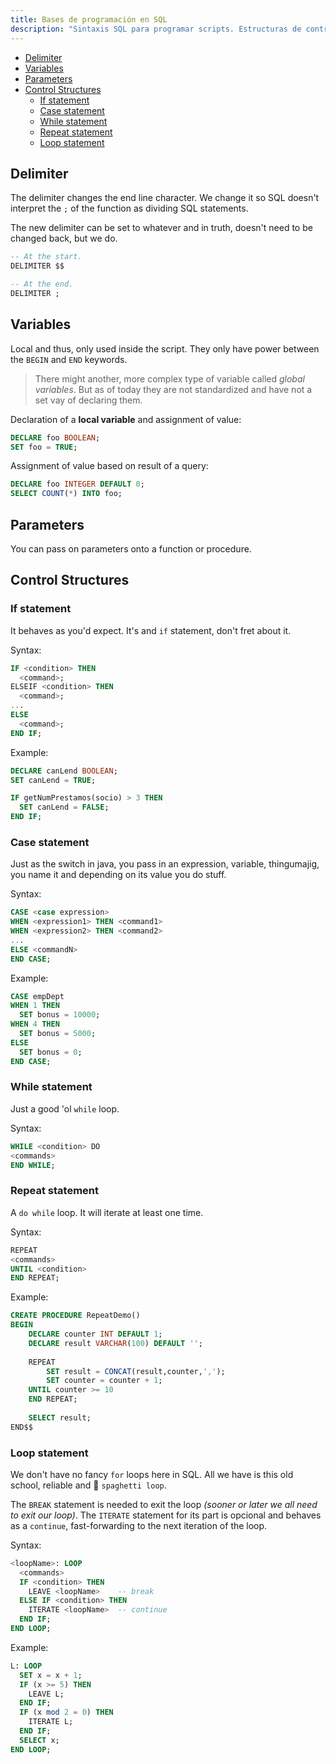 ```yaml
---
title: Bases de programación en SQL
description: "Sintaxis SQL para programar scripts. Estructuras de control, declaración de variables y todo ese rollo 🐟"
---
```


- [Delimiter](#delimiter)
- [Variables](#variables)
- [Parameters](#parameters)
- [Control Structures](#control-structures)
  - [If statement](#if-statement)
  - [Case statement](#case-statement)
  - [While statement](#while-statement)
  - [Repeat statement](#repeat-statement)
  - [Loop statement](#loop-statement)

## Delimiter

The delimiter changes the end line character. We change it so SQL doesn't interpret the `;` of the function as dividing SQL statements.

The new delimiter can be set to whatever and in truth, doesn't need to be changed back, but we do.

```sql
-- At the start.
DELIMITER $$
```

```sql
-- At the end.
DELIMITER ;
```

## Variables

Local and thus, only used inside the script. They only have power between the `BEGIN` and `END` keywords.

> There might another, more complex type of variable called *global variables*. But as of today they are not standardized and have not a set vay of declaring them.

Declaration of a **local variable** and assignment of value:

```SQL
DECLARE foo BOOLEAN;
SET foo = TRUE;
```

Assignment of value based on result of a query:

```SQL
DECLARE foo INTEGER DEFAULT 0;
SELECT COUNT(*) INTO foo;
```

## Parameters

You can pass on parameters onto a function or procedure.

## Control Structures

### If statement

It behaves as you'd expect. It's and `if` statement, don't fret about it.

Syntax:

```SQL
IF <condition> THEN
  <command>;
ELSEIF <condition> THEN
  <command>;
...
ELSE
  <command>;
END IF;
```

Example:

```SQL
DECLARE canLend BOOLEAN;
SET canLend = TRUE;

IF getNumPrestamos(socio) > 3 THEN
  SET canLend = FALSE;
END IF;
```

### Case statement

Just as the switch in java, you pass in an expression, variable, thingumajig, you name it and depending on its value you do stuff.

Syntax:

```SQL
CASE <case expression>
WHEN <expression1> THEN <command1>
WHEN <expression2> THEN <command2>
...
ELSE <commandN>
END CASE;
```

Example:

```SQL
CASE empDept
WHEN 1 THEN
  SET bonus = 10000;
WHEN 4 THEN
  SET bonus = 5000;
ELSE
  SET bonus = 0;
END CASE;
```

### While statement

Just a good 'ol `while` loop.

Syntax:

```SQL
WHILE <condition> DO
<commands>
END WHILE;
```

### Repeat statement

A `do while` loop. It will iterate at least one time.

Syntax:

```SQL
REPEAT
<commands>
UNTIL <condition>
END REPEAT;
```

Example:

```sql
CREATE PROCEDURE RepeatDemo()
BEGIN
    DECLARE counter INT DEFAULT 1;
    DECLARE result VARCHAR(100) DEFAULT '';
    
    REPEAT
        SET result = CONCAT(result,counter,',');
        SET counter = counter + 1;
    UNTIL counter >= 10
    END REPEAT;
    
    SELECT result;
END$$
```

### Loop statement

We don't have no fancy `for` loops here in SQL. All we have is this old school, reliable and 🍝 `spaghetti loop`.

The `BREAK` statement is needed to exit the loop *(sooner or later we all need to exit our loop)*. The `ITERATE` statement for its part is opcional and behaves as a `continue`, fast-forwarding to the next iteration of the loop.

Syntax:

```SQL
<loopName>: LOOP
  <commands>
  IF <condition> THEN
    LEAVE <loopName>    -- break
  ELSE IF <condition> THEN
    ITERATE <loopName>  -- continue
  END IF;
END LOOP;
```

Example:

```SQL
L: LOOP
  SET x = x + 1;
  IF (x >= 5) THEN
    LEAVE L;
  END IF;
  IF (x mod 2 = 0) THEN
    ITERATE L;
  END IF;
  SELECT x;
END LOOP;
```

